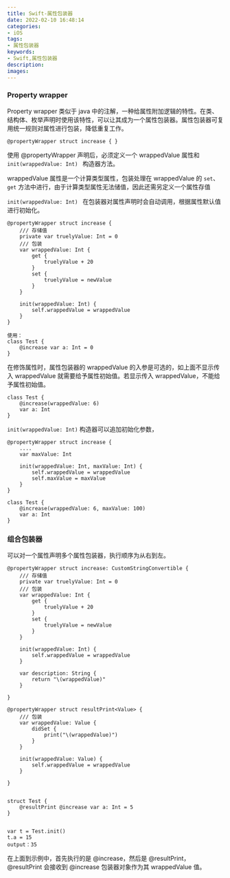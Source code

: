 ```yaml
---
title: Swift-属性包装器
date: 2022-02-10 16:48:14
categories:
- iOS
tags:
- 属性包装器
keywords:
- Swift,属性包装器
description:
images:
---
```


### Property wrapper
Property wrapper 类似于 java 中的注解，一种给属性附加逻辑的特性。在类、结构体、枚举声明时使用该特性，可以让其成为一个属性包装器。属性包装器可复用统一规则对属性进行包装，降低重复工作。
<!-- more -->
```
@propertyWrapper struct increase { }
```

使用 @propertyWrapper 声明后，必须定义一个 wrappedValue 属性和 `init(wrappedValue: Int) ` 构造器方法。

wrappedValue 属性是一个计算类型属性，包装处理在 wrappedValue 的 `set`、`get` 方法中进行，由于计算类型属性无法储值，因此还需另定义一个属性存值

`init(wrappedValue: Int) ` 在包装器对属性声明时会自动调用，根据属性默认值进行初始化。

```
@propertyWrapper struct increase {
    /// 存储值
    private var truelyValue: Int = 0
    /// 包装
    var wrappedValue: Int {
        get {
            truelyValue + 20
        }
        set {
            truelyValue = newValue
        }
    }
    
    init(wrappedValue: Int) {
        self.wrappedValue = wrappedValue
    }
}

使用：
class Test {
    @increase var a: Int = 0
}
```

在修饰属性时，属性包装器的 wrappedValue 的入参是可选的，如上面不显示传入 wrappedValue 就需要给予属性初始值。若显示传入 wrappedValue，不能给予属性初始值。
```
class Test {
    @increase(wrappedValue: 6)
    var a: Int
}
```

`init(wrappedValue: Int)` 构造器可以追加初始化参数，
```
@propertyWrapper struct increase {
    ....
    var maxValue: Int
    
    init(wrappedValue: Int, maxValue: Int) {
        self.wrappedValue = wrappedValue
        self.maxValue = maxValue
    }
}

class Test {
    @increase(wrappedValue: 6, maxValue: 100)
    var a: Int
}
```
### 组合包装器
可以对一个属性声明多个属性包装器，执行顺序为从右到左。
```
@propertyWrapper struct increase: CustomStringConvertible {
    /// 存储值
    private var truelyValue: Int = 0
    /// 包装
    var wrappedValue: Int {
        get {
            truelyValue + 20
        }
        set {
            truelyValue = newValue
        }
    }
    
    init(wrappedValue: Int) {
        self.wrappedValue = wrappedValue
    }
    
    var description: String {
        return "\(wrappedValue)"
    }
    
}

@propertyWrapper struct resultPrint<Value> {
    /// 包装
    var wrappedValue: Value {
        didSet {
            print("\(wrappedValue)")
        }
    }
    
    init(wrappedValue: Value) {
        self.wrappedValue = wrappedValue
    }
    
}


struct Test {
    @resultPrint @increase var a: Int = 5
}


var t = Test.init()
t.a = 15
output：35
```
在上面到示例中，首先执行的是 @increase，然后是 @resultPrint，@resultPrint 会接收到 @increase 包装器对象作为其 wrappedValue 值。

